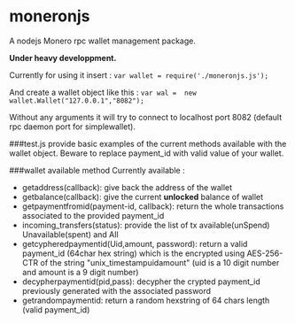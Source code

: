 # moneronjs
A nodejs Monero rpc wallet management package. 

**Under heavy developpment.**

Currently for using it insert : 
`var wallet = require('./moneronjs.js');`

And create a  wallet object like this : 
`var wal =  new wallet.Wallet("127.0.0.1","8082");`

Without any arguments it will try to connect to localhost port 8082 (default rpc daemon port for simplewallet). 

###test.js 
provide basic examples of the current methods available with the wallet object. 
Beware to replace payment_id with valid value of your wallet. 

###wallet available method
Currently available : 
 
*  getaddress(callback): give back the address of the wallet
*  getbalance(callback): give the current **unlocked** balance of wallet
*  getpaymentfromid(payment-id, callback): return the whole transactions associated to the provided payment_id
*  incoming_transfers(status): provide the list of tx available(unSpend) Unavailable(spent) and All
*  getcypheredpaymentid(Uid,amount, password): return a valid payment_id (64char hex string) which is the encrypted using AES-256-CTR of the string "unix_timestampuidamount" (uid is a 10 digit number and amount is a 9 digit number)
*  decypherpaymentid(pid,pass): decypher the crypted payment_id previously generated with the associated password
*  getrandompaymentid: return a random hexstring of 64 chars length (valid payment_id)
